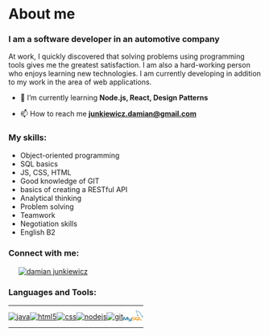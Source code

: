 <h1 align="left">About me</h1>
<h3 align="left">I am a software developer in an automotive company</h3>

At work, I quickly discovered that solving problems using programming tools gives me the greatest satisfaction. I am also a hard-working person who enjoys learning new technologies. I am currently developing in addition to my work in the area of web applications.

- 🌱 I’m currently learning **Node.js, React, Design Patterns**

- 📫 How to reach me **junkiewicz.damian@gmail.com**

<h3 align="left">My skills:</h3>

- Object-oriented programming
- SQL basics
- JS, CSS, HTML
- Good knowledge of GIT
- basics of creating a RESTful API
- Analytical thinking
- Problem solving
- Teamwork
- Negotiation skills
- English B2

<h3 align="left">Connect with me:</h3>
<p align="left">
  <a href="https://www.linkedin.com/in/damian-junkiewicz-23b956221/" target="blank" style="padding-left: 20px;"><img
      align="center"
      src="https://raw.githubusercontent.com/rahuldkjain/github-profile-readme-generator/master/src/images/icons/Social/linked-in-alt.svg"
      alt="damian junkiewicz" height="30" width="40" /></a>
</p>

<h3 align="left">Languages and Tools:</h3>
<table style="border-collapse: collapse;">
  <tr>
    <td style="border: none; padding: 0;"><a href="https://developer.mozilla.org/en-US/docs/Web/JavaScript" target="_blank" rel="noreferrer">
      <img src="https://www.vectorlogo.zone/logos/javascript/javascript-icon.svg" alt="java" height="40" />
    </a></td>
    <td style="border: none; padding: 0;"><a href="https://html.spec.whatwg.org/">
      <img src="https://www.vectorlogo.zone/logos/w3_html5/w3_html5-icon.svg" alt="html5" height="40" />
    </a></td>
    <td style="border: none; padding: 0;"><a href="https://www.w3.org/Style/CSS/">
      <img src="https://www.vectorlogo.zone/logos/w3_css/w3_css-icon.svg" alt="css" height="40" />
    </a></td>
    <td style="border: none; padding: 0;"><a href="https://nodejs.org/">
      <img src="https://www.vectorlogo.zone/logos/nodejs/nodejs-ar21.svg" alt="nodejs" height="40" />
    </a></td>
    <td style="border: none; padding: 0;"><a href="https://git-scm.com/">
      <img src="https://www.vectorlogo.zone/logos/git-scm/git-scm-icon.svg" alt="git" height="40" />
    </a></td>
    <td style="border: none; padding: 0;"><a href="https://www.mysql.com/" target="_blank" rel="noreferrer">
      <img src="https://raw.githubusercontent.com/devicons/devicon/master/icons/mysql/mysql-original-wordmark.svg" alt="mysql" height="40" />
    </a></td>
  </tr>
</table>

